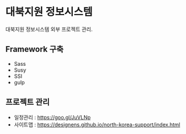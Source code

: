 # 대북지원 정보시스템
대북지원 정보시스템 외부 프로젝트 관리.

## Framework 구축
 - Sass
 - Susy
 - SSI
 - gulp

 ## 프로젝트 관리
 - 일정관리 : https://goo.gl/JuVLNp
 - 사이트맵 : https://designens.github.io/north-korea-support/index.html